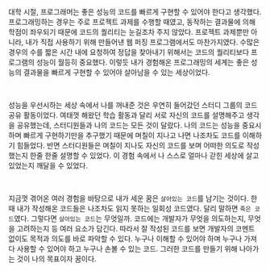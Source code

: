 대학 시절, 프로그래머는 좋은 성능의 코드를 빠르게 구현할 수 있어야 한다고 생각했다.
프로그래밍하는 경우는 주로 프로젝트 과제를 수행할 때였고, 동작하는 결과물에 의해 학점이 좌우되기 때문에 코드의 퀄리티는 눈길조차 주지 않았다.
프로젝트 과제뿐만 아니라, 내가 직접 사용하기 위해 만들어낸 웹 퍼징 프로그램에서도 마찬가지였다.
수많은 경우의 수를 짧은 시간 내에 요청하여 정답을 찾아내기 위해서는 코드의 퀄리티보다 프로그램의 성능이 월등히 중요했다.
이렇듯 내가 경험해온 프로그래밍의 세계는 좋은 성능의 결과물을 빠르게 구현할 수 있어야 살아남을 수 있는 세상이었다.

</br>

성능을 우선시하는 세상 속에서 나를 꺼내준 것은 우연히 들어갔던 스터디 그룹의 코드 공유 활동이었다.
여태껏 해왔던 학습 활동과 달리 서로 자신의 코드를 설명해주고 생각을 공유했는데, 스터디원들과 나의 코드는 모든 것이 달랐다.
나의 코드는 성능을 중요시하며 빠르게 구현하기만을 추구했기 때문에 며칠이 지나고 나면 나조차도 코드를 이해하기 힘들었다.
반면 스터디원들은 며칠이 지나도 자신의 코드를 보며 어떠한 의도로 작성했는지 한줄 한줄 설명할 수 있었다.
이 경험 속에서 나 스스로 얼마나 갇힌 세상에 살고 있었는지 깨달을 수 있었다.

</br>


지금껏 겪어온 여러 경험을 바탕으로 내가 세운 꿈은 `살아있는 코드`를 남기는 것이다.
한때 내가 작성해온 코드들은 나조차도 읽지 못하는 일회성 코드였다.
달리 말하면 `죽은 코드`였다.
그렇다면 `살아있는 코드`는 무엇일까.
코드에는 개발자가 무엇을 의도하는지, 무엇을 고려하는지 등 여러 요소가 담긴다.
따라서 잘 작성된 코드를 보면 개발자의 코멘트 없이도 목적과 의도를 바로 파악할 수 있다.
누구나 이해할 수 있어야 하며 누구나 가져다 사용할 수 있어야 하고 누구나 손볼 수 있는 코드.
그러한 코드를 만들기 위해 나아가는 것이 나의 목표이자 꿈이다.